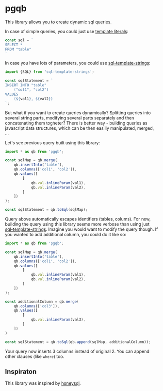 # pgqb

This library allows you to create dynamic sql queries.

In case of simple queries, you could just use [template literals][template_literals]:
```javascript
const sql = `
SELECT *
FROM "table"
`
```

In case you have lots of parameters, you could use [sql-template-strings][sql_template_strings]:
```javascript
import {SQL} from 'sql-template-strings';

const sqlStatement = `
INSERT INTO "table"
    ("col1", "col2")
VALUES
    (${val1}, ${val2})
`;
```

But what if you want to create queries dynamically? Splitting queries into several string parts, modifying several parts separately and then concatenating them togheter? There is better way - building queries as javascript data structures, which can be then easilly manipulated, merged, ...

Let's see previous query built using this library:
```javascript
import * as qb from 'pgqb';

const sqlMap = qb.merge(
    qb.insertInto('table'),
    qb.columns(['col1', 'col2']),
    qb.values([
        [
            qb.val.inlineParam(val1),
            qb.val.inlineParam(val2),
        ]
    ])
);

const sqlStatement = qb.toSql(sqlMap);
```

Query above automatically escapes identifiers (tables, colums). For now, building the query using this library seems more verbose than using just [sql-template-strings][sql_template_strings]. Imagine you would want to modify the query though. If you wanted to add additional column, you could do it like so:
```javascript
import * as qb from 'pgqb';

const sqlMap = qb.merge(
    qb.insertInto('table'),
    qb.columns(['col1', 'col2']),
    qb.values([
        [
            qb.val.inlineParam(val1),
            qb.val.inlineParam(val2),
        ]
    ])
);

const additionalColumn = qb.merge(
    qb.columns(['col3']),
    qb.values([
        [
            qb.val.inlineParam(val3),
        ]
    ])
)

const sqlStatement = qb.toSql(qb.append(sqlMap, additionalColumn));
```

Your query now inserts 3 columns instead of original 2. You can append other clauses (like `where`) too.

## Inspiraton

This library was inspired by [honeysql][honeysql].

[template_literals]: https://developer.mozilla.org/cs/docs/Web/JavaScript/Reference/Template_literals
[sql_template_strings]: https://www.npmjs.com/package/sql-template-strings
[honeysql]: https://github.com/jkk/honeysql
